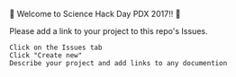 🎉 Welcome to Science Hack Day PDX 2017!! 🎉

Please add a link to your project to this repo's Issues.

    Click on the Issues tab
    Click "Create new"
    Describe your project and add links to any documention

